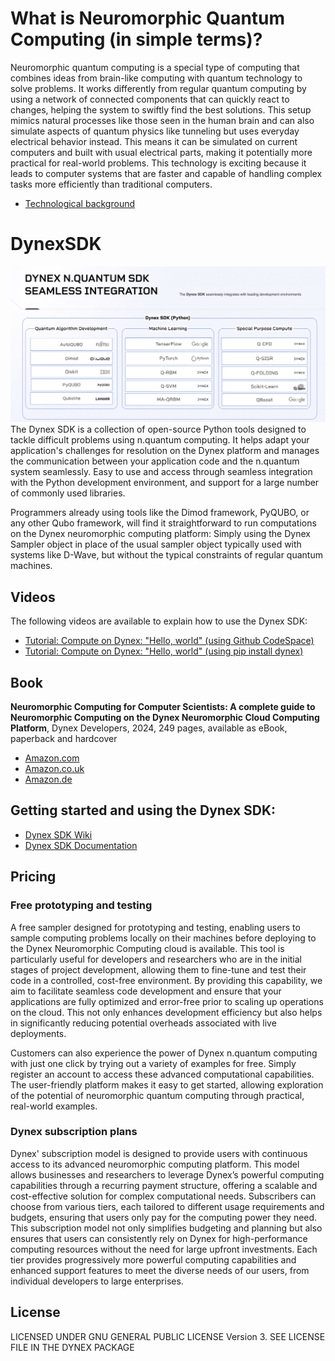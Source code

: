 # What is Neuromorphic Quantum Computing (in simple terms)? 
Neuromorphic quantum computing is a special type of computing that combines ideas from brain-like computing with quantum technology to solve problems. It works differently from regular quantum computing by using a network of connected components that can quickly react to changes, helping the system to swiftly find the best solutions. This setup mimics natural processes like those seen in the human brain and can also simulate aspects of quantum physics like tunneling but uses everyday electrical behavior instead. This means it can be simulated on current computers and built with usual electrical parts, making it potentially more practical for real-world problems. This technology is exciting because it leads to computer systems that are faster and capable of handling complex tasks more efficiently than traditional computers. 

- [Technological background](https://dynexcoin.org/learn/n-quantum-computing)

# DynexSDK
![Dynex SDK](https://github.com/dynexcoin/website/blob/main/dynexsdk.png)
The Dynex SDK is a collection of open-source Python tools designed to tackle difficult problems using n.quantum computing. It helps adapt your application's challenges for resolution on the Dynex platform and manages the communication between your application code and the n.quantum system seamlessly. Easy to use and access through seamless integration with the Python development environment, and support for a large number of commonly used libraries.

Programmers already using tools like the Dimod framework, PyQUBO, or any other Qubo framework, will find it straightforward to run computations on the Dynex neuromorphic computing platform: Simply using the Dynex Sampler object in place of the usual sampler object typically used with systems like D-Wave, but without the typical constraints of regular quantum machines. 

## Videos

The following videos are available to explain how to use the Dynex SDK:

- [Tutorial: Compute on Dynex: "Hello, world" (using Github CodeSpace)](https://www.youtube.com/watch?v=V46_cOUb9Vo)
- [Tutorial: Compute on Dynex: "Hello, world" (using pip install dynex)](https://www.youtube.com/watch?v=HNUOwEYyTJA)

## Book

**Neuromorphic Computing for Computer Scientists: A complete guide to Neuromorphic Computing on the Dynex Neuromorphic Cloud Computing Platform**, Dynex Developers, 2024, 249 pages, available as eBook, paperback and hardcover

- [Amazon.com](https://www.amazon.com/dp/B0CRQQPBB5)
- [Amazon.co.uk](https://www.amazon.co.uk/dp/B0CRQQPBB5)
- [Amazon.de](https://www.amazon.de/dp/B0CRQQPBB5)

## Getting started and using the Dynex SDK:
- [Dynex SDK Wiki](https://github.com/dynexcoin/DynexSDK/wiki)
- [Dynex SDK Documentation](https://docs.dynexcoin.org/)

## Pricing

### Free prototyping and testing
A free sampler designed for prototyping and testing, enabling users to sample computing problems locally on their machines before deploying to the Dynex Neuromorphic Computing cloud is available. This tool is particularly useful for developers and researchers who are in the initial stages of project development, allowing them to fine-tune and test their code in a controlled, cost-free environment. By providing this capability, we aim to facilitate seamless code development and ensure that your applications are fully optimized and error-free prior to scaling up operations on the cloud. This not only enhances development efficiency but also helps in significantly reducing potential overheads associated with live deployments.

Customers can also experience the power of Dynex n.quantum computing with just one click by trying out a variety of examples for free. Simply register an account to access these advanced computational capabilities. The user-friendly platform makes it easy to get started, allowing exploration of the potential of neuromorphic quantum computing through practical, real-world examples. 

### Dynex subscription plans
Dynex' subscription model is designed to provide users with continuous access to its advanced neuromorphic computing platform. This model allows businesses and researchers to leverage Dynex’s powerful computing capabilities through a recurring payment structure, offering a scalable and cost-effective solution for complex computational needs. Subscribers can choose from various tiers, each tailored to different usage requirements and budgets, ensuring that users only pay for the computing power they need. This subscription model not only simplifies budgeting and planning but also ensures that users can consistently rely on Dynex for high-performance computing resources without the need for large upfront investments. Each tier provides progressively more powerful computing capabilities and enhanced support features to meet the diverse needs of our users, from individual developers to large enterprises.

## License

LICENSED UNDER GNU GENERAL PUBLIC LICENSE Version 3. SEE LICENSE FILE IN THE DYNEX PACKAGE
